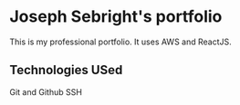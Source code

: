 # Joseph Sebright's portfolio

This is my professional portfolio. It uses AWS and ReactJS.

## Technologies USed

Git and Github
SSH
